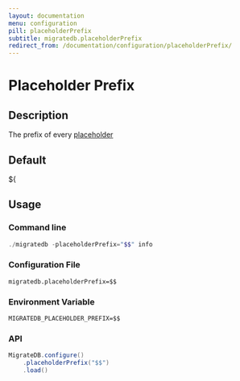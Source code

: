 ```yaml
---
layout: documentation
menu: configuration
pill: placeholderPrefix
subtitle: migratedb.placeholderPrefix
redirect_from: /documentation/configuration/placeholderPrefix/
---
```


# Placeholder Prefix

## Description

The prefix of every [placeholder](/migratedb/documentation/configuration/placeholder)

## Default

${

## Usage

### Command line

```powershell
./migratedb -placeholderPrefix="$$" info
```

### Configuration File

```properties
migratedb.placeholderPrefix=$$
```

### Environment Variable

```properties
MIGRATEDB_PLACEHOLDER_PREFIX=$$
```

### API

```java
MigrateDB.configure()
    .placeholderPrefix("$$")
    .load()
```
